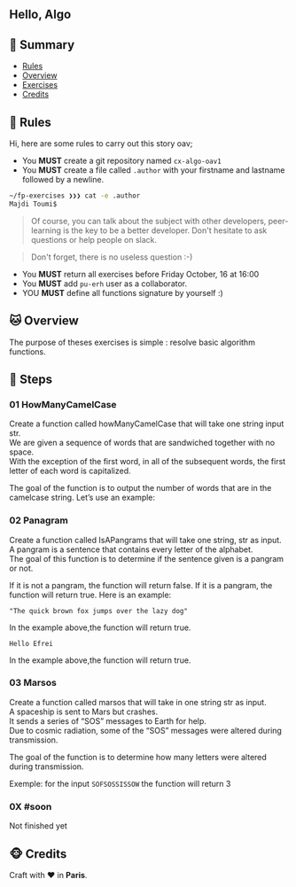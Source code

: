 ## Hello, Algo

## <a name='TOC'>🐼 Summary</a>

- [Rules](#rules)
- [Overview](#overview)
- [Exercises](#exercises)
- [Credits](#credits)

## <a name='overview'>🦊 Rules</a>

Hi, here are some rules to carry out this story oav;

- You **MUST** create a git repository named `cx-algo-oav1`
- You **MUST** create a file called `.author` with your firstname and lastname followed by a newline.

```sh
~/fp-exercises ❯❯❯ cat -e .author
Majdi Toumi$
```

> Of course, you can talk about the subject with other developers, peer-learning is
> the key to be a better developer. Don't hesitate to ask questions or help people on slack.

> Don't forget, there is no useless question :-)

- You **MUST** return all exercises before Friday October, 16 at 16:00
- You **MUST** add `pu-erh` user as a collaborator.
- YOU **MUST** define all functions signature by yourself :)

## <a name='overview'>🐱 Overview</a>

The purpose of theses exercises is simple : resolve basic algorithm functions.

## <a name='steps'>🐨 Steps</a>

### 01 HowManyCamelCase

Create a function called howManyCamelCase that will take one string input str.<br />
We are given a sequence of words that are sandwiched together with no space.<br />
With the exception of the first word, in all of the subsequent words, the first letter of each word is capitalized.

The goal of the function is to output the number of words that are in the camelcase string. Let’s use an example:

### 02 Panagram

Create a function called IsAPangrams that will take one string, str as input.<br />
A pangram is a sentence that contains every letter of the alphabet.<br />
The goal of this function is to determine if the sentence given is a pangram or not.<br />

If it is not a pangram, the function will return false. If it is a pangram, the function will return true. Here is an example:

`"The quick brown fox jumps over the lazy dog"`

In the example above,the function will return true.

`Hello Efrei`

In the example above,the function will return true.

### 03 Marsos

Create a function called marsos that will take in one string str as input.<br />
A spaceship is sent to Mars but crashes.<br />
It sends a series of “SOS” messages to Earth for help.<br />
Due to cosmic radiation, some of the “SOS” messages were altered during transmission.<br />

The goal of the function is to determine how many letters were altered during transmission.<br />

Exemple: for the input `SOFSOSSISSOW` the function will return 3

### 0X #soon

Not finished yet

## <a name='credits'>🐵 Credits</a>

Craft with :heart: in **Paris**.
